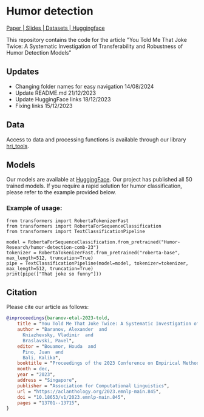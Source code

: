 # Humor detection  

[ Paper ](https://aclanthology.org/2023.emnlp-main.845/)|[ Slides ](https://docs.google.com/presentation/d/1zZhq-fJfDYL0FLRjqL5AADexz9WFauM2ng6K7eFhzXw/edit?usp=sharing)|[ Datasets ](https://github.com/Humor-Research/hri_tools)|[ Huggingface ](https://huggingface.co/Humor-Research)

This repository contains the code for the article "You Told Me That Joke Twice: A Systematic Investigation of Transferability and Robustness of Humor Detection Models"


## Updates
- Changing folder names for easy navigation 14/08/2024
- Update README.md 21/12/2023
- Update HuggingFace links 18/12/2023
- Fixing links 15/12/2023


## Data
Access to data and processing functions is available through our library [hri_tools](https://github.com/Humor-Research/hri_tools).


## Models
Our models are available at [HuggingFace](https://huggingface.co/Humor-Research). Our project has published all 50 trained models. If you require a rapid solution for humor classification, please refer to the example provided below. 


### Example of usage:
```
from transformers import RobertaTokenizerFast
from transformers import RobertaForSequenceClassification
from transformers import TextClassificationPipeline

model = RobertaForSequenceClassification.from_pretrained("Humor-Research/humor-detection-comb-23")
tokenizer = RobertaTokenizerFast.from_pretrained("roberta-base", max_length=512, truncation=True)
pipe = TextClassificationPipeline(model=model, tokenizer=tokenizer, max_length=512, truncation=True)
print(pipe(["That joke so funny"]))
```


## Citation
Please cite our article as follows:
```bibtex
@inproceedings{baranov-etal-2023-told,
    title = "You Told Me That Joke Twice: A Systematic Investigation of Transferability and Robustness of Humor Detection Models",
    author = "Baranov, Alexander  and
      Kniazhevsky, Vladimir  and
      Braslavski, Pavel",
    editor = "Bouamor, Houda  and
      Pino, Juan  and
      Bali, Kalika",
    booktitle = "Proceedings of the 2023 Conference on Empirical Methods in Natural Language Processing",
    month = dec,
    year = "2023",
    address = "Singapore",
    publisher = "Association for Computational Linguistics",
    url = "https://aclanthology.org/2023.emnlp-main.845",
    doi = "10.18653/v1/2023.emnlp-main.845",
    pages = "13701--13715",
}

